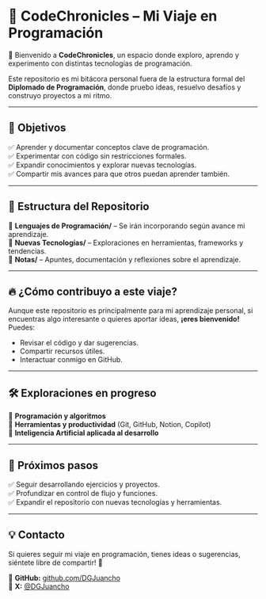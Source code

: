 # 🚀 CodeChronicles – Mi Viaje en Programación  

🌟 Bienvenido a **CodeChronicles**, un espacio donde exploro, aprendo y experimento con distintas tecnologías de programación.  

Este repositorio es mi bitácora personal fuera de la estructura formal del **Diplomado de Programación**, donde pruebo ideas, resuelvo desafíos y construyo proyectos a mi ritmo.  

---

## 📌 Objetivos  
✅ Aprender y documentar conceptos clave de programación.  
✅ Experimentar con código sin restricciones formales.  
✅ Expandir conocimientos y explorar nuevas tecnologías.  
✅ Compartir mis avances para que otros puedan aprender también.  

---

## 📂 Estructura del Repositorio  
📁 **Lenguajes de Programación/** – Se irán incorporando según avance mi aprendizaje.  
📁 **Nuevas Tecnologías/** – Exploraciones en herramientas, frameworks y tendencias.  
📁 **Notas/** – Apuntes, documentación y reflexiones sobre el aprendizaje.  

---

## 🔥 ¿Cómo contribuyo a este viaje?  
Aunque este repositorio es principalmente para mi aprendizaje personal, si encuentras algo interesante o quieres aportar ideas, **¡eres bienvenido!** Puedes:  
- Revisar el código y dar sugerencias.  
- Compartir recursos útiles.  
- Interactuar conmigo en GitHub.  

---

## 🛠️ Exploraciones en progreso  
🔹 **Programación y algoritmos**  
🔹 **Herramientas y productividad** (Git, GitHub, Notion, Copilot)  
🔹 **Inteligencia Artificial aplicada al desarrollo**  

---

## 🎯 Próximos pasos  
✅ Seguir desarrollando ejercicios y proyectos.  
✅ Profundizar en control de flujo y funciones.  
✅ Expandir el repositorio con nuevas tecnologías y herramientas.  

---

## 💡 Contacto  
Si quieres seguir mi viaje en programación, tienes ideas o sugerencias, siéntete libre de compartir! 🚀  

📌 **GitHub:** [github.com/DGJuancho](https://github.com/DGJuancho)  
📌 **X:** [@DGJuancho](https://x.com/DGJuancho)  
